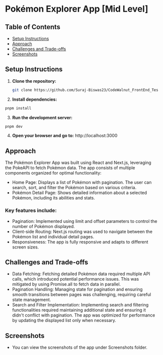 # Pokémon Explorer App [Mid Level]

## Table of Contents
- [Setup Instructions](#setup-instructions)
- [Approach](#approach)
- [Challenges and Trade-offs](#challenges-and-trade-offs)
- [Screenshots](#screenshots)

## Setup Instructions

1. **Clone the repository:**
   ```bash
   git clone https://github.com/Suraj-Biswas23/CodeWalnut_FrontEnd_Test.git
   ```

2. **Install dependencies:**

  ```bash
  pnpm install
  ```

3. **Run the development server:**

  ```bash
  pnpm dev
  ```

4. **Open your browser and go to:**
  http://localhost:3000

## Approach
The Pokémon Explorer App was built using React and Next.js, leveraging the PokeAPI to fetch Pokémon data. The app consists of multiple components organized for optimal functionality:

- Home Page: Displays a list of Pokémon with pagination. The user can search, sort, and filter the Pokémon based on various criteria.
- Pokémon Detail Page: Shows detailed information about a selected Pokémon, including its abilities and stats.

### Key features include:

- Pagination: Implemented using limit and offset parameters to control the number of Pokémon displayed.
- Client-side Routing: Next.js routing was used to navigate between the Pokémon list and individual detail pages.
- Responsiveness: The app is fully responsive and adapts to different screen sizes.

## Challenges and Trade-offs
- Data Fetching: Fetching detailed Pokémon data required multiple API calls, which introduced potential performance issues. This was mitigated by using Promise.all to fetch data in parallel.
- Pagination Handling: Managing state for pagination and ensuring smooth transitions between pages was challenging, requiring careful state management.
- Search and Filter Implementation: Implementing search and filtering functionalities required maintaining additional state and ensuring it didn't conflict with pagination. The app was optimized for performance by updating the displayed list only when necessary.

## Screenshots
- You can view the screenshots of the app under Screenshots folder.

